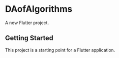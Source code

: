 # DAofAlgorithms

A new Flutter project.

## Getting Started

This project is a starting point for a Flutter application.
